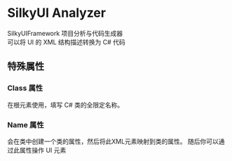 # SilkyUI Analyzer

SilkyUIFramework 项目分析与代码生成器\
可以将 UI 的 XML 结构描述转换为 C# 代码

## 特殊属性

### Class 属性

在根元素使用，填写 C# 类的全限定名称。

### Name 属性

会在类中创建一个类的属性，然后将此XML元素映射到类的属性。
随后你可以通过此属性操作 UI 元素
